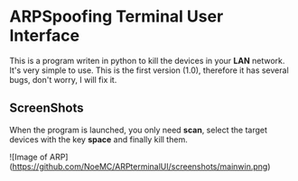 # ARPSpoofing Terminal User Interface

This is a program writen in python to kill the devices in your **LAN** network. It's very simple to use. This is the first version (1.0), therefore it has several bugs, don't worry, I will fix it. 

## ScreenShots

When the program is launched, you only need **scan**, select the target devices with the key **space** and finally kill them.

![Image of ARP]
(https://github.com/NoeMC/ARPterminalUI/screenshots/mainwin.png)